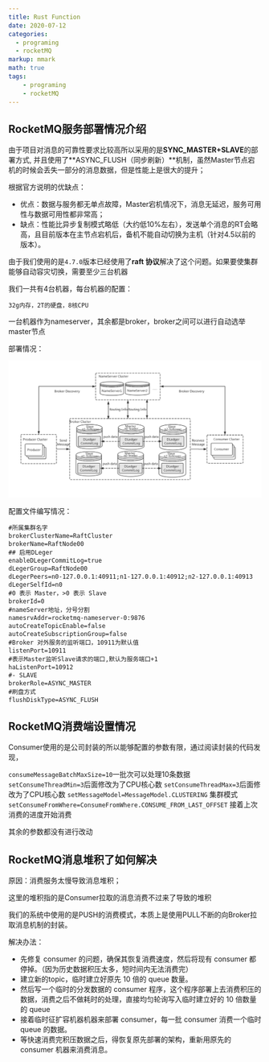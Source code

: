 ```yaml
---
title: Rust Function
date: 2020-07-12
categories:
  - programing
  - rocketMQ
markup: mmark
math: true
tags:
    - programing
    - rocketMQ
---
```


## RocketMQ服务部署情况介绍

由于项目对消息的可靠性要求比较高所以采用的是**SYNC_MASTER+SLAVE**的部署方式,
并且使用了**ASYNC_FLUSH（同步刷新）**机制，虽然Master节点宕机的时候会丢失一部分的消息数据，但是性能上是很大的提升；

根据官方说明的优缺点：

 - 优点：数据与服务都无单点故障，Master宕机情况下，消息无延迟，服务可用性与数据可用性都非常高；
 - 缺点：性能比异步复制模式略低（大约低10%左右），发送单个消息的RT会略高，且目前版本在主节点宕机后，备机不能自动切换为主机（针对4.5以前的版本）。
 
由于我们使用的是`4.7.0`版本已经使用了**raft 协议**解决了这个问题。如果要使集群能够自动容灾切换，需要至少三台机器

我们一共有4台机器，每台机器的配置：

    32g内存，2T的硬盘，8核CPU

一台机器作为nameserver，其余都是broker，broker之间可以进行自动选举master节点

部署情况：

![rocketmq-cluster](rocketmq-cluster.png)

配置文件编写情况：

    #所属集群名字
    brokerClusterName=RaftCluster
    brokerName=RaftNode00
    ## 启用DLeger
    enableDLegerCommitLog=true
    dLegerGroup=RaftNode00
    dLegerPeers=n0-127.0.0.1:40911;n1-127.0.0.1:40912;n2-127.0.0.1:40913
    dLegerSelfId=n0
    #0 表示 Master，>0 表示 Slave
    brokerId=0
    #nameServer地址，分号分割
    namesrvAddr=rocketmq-nameserver-0:9876
    autoCreateTopicEnable=false
    autoCreateSubscriptionGroup=false
    #Broker 对外服务的监听端口，10911为默认值
    listenPort=10911
    #表示Master监听Slave请求的端口,默认为服务端口+1
    haListenPort=10912
    #- SLAVE
    brokerRole=ASYNC_MASTER
    #刷盘方式
    flushDiskType=ASYNC_FLUSH


## RocketMQ消费端设置情况

Consumer使用的是公司封装的所以能够配置的参数有限，通过阅读封装的代码发现，

`consumeMessageBatchMaxSize=10`一批次可以处理10条数据
`setConsumeThreadMin=3`后面修改为了CPU核心数
`setConsumeThreadMax=3`后面修改为了CPU核心数
`setMessageModel=MessageModel.CLUSTERING` 集群模式
`setConsumeFromWhere=ConsumeFromWhere.CONSUME_FROM_LAST_OFFSET` 接着上次消费的进度开始消费

其余的参数都没有进行改动

## RocketMQ消息堆积了如何解决

原因：消费服务太慢导致消息堆积；

这里的堆积指的是Consumer拉取的消息消费不过来了导致的堆积

我们的系统中使用的是PUSH的消费模式，本质上是使用PULL不断的向Broker拉取消息机制的封装。

解决办法：

 - 先修复 consumer 的问题，确保其恢复消费速度，然后将现有 consumer 都停掉。（因为历史数据积压太多，短时间内无法消费完）
 - 建立新的topic，临时建立好原先 10 倍的 queue 数量。
 - 然后写一个临时的分发数据的 consumer 程序，这个程序部署上去消费积压的数据，消费之后不做耗时的处理，直接均匀轮询写入临时建立好的 10 倍数量的 queue
 - 接着临时征扩容机器机器来部署 consumer，每一批 consumer 消费一个临时 queue 的数据。
 - 等快速消费完积压数据之后，得恢复原先部署的架构，重新用原先的 consumer 机器来消费消息。
